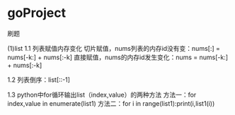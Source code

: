 # goProject
刷题

(1)list
1.1 列表赋值内存变化
切片赋值，nums列表的内存id没有变：nums[:] = nums[-k:] + nums[:-k]
直接赋值，nums的内存id发生变化：nums = nums[-k:] + nums[:-k]

1.2 列表倒序：list[::-1]

1.3 python中for循环输出list（index,value）的两种方法
方法一：for index,value in enumerate(list1)
方法二：for i in range(list1):print(i,list1(i))
